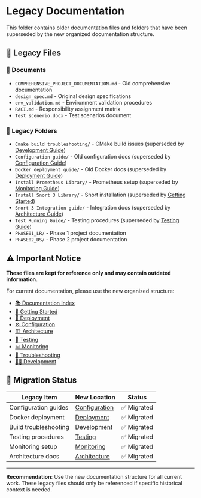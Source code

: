 # Legacy Documentation

This folder contains older documentation files and folders that have been superseded by the new organized documentation structure.

## 📁 Legacy Files

### 📄 Documents
- `COMPREHENSIVE_PROJECT_DOCUMENTATION.md` - Old comprehensive documentation
- `design_spec.md` - Original design specifications
- `env_validation.md` - Environment validation procedures
- `RACI.md` - Responsibility assignment matrix
- `Test scenerio.docx` - Test scenarios document

### 📂 Legacy Folders
- `Cmake build troubleshooting/` - CMake build issues (superseded by [Development Guide](../development/))
- `Configuration guide/` - Old configuration docs (superseded by [Configuration Guide](../configuration/))
- `Docker deployment guide/` - Old Docker docs (superseded by [Deployment Guide](../deployment/))
- `Install Prometheus Library/` - Prometheus setup (superseded by [Monitoring Guide](../monitoring/))
- `Install Snort 3 Library/` - Snort installation (superseded by [Getting Started](../getting-started/))
- `Snort 3 Integration guide/` - Integration docs (superseded by [Architecture Guide](../architecture/))
- `Test Running Guide/` - Testing procedures (superseded by [Testing Guide](../testing/))
- `PHASE01_LR/` - Phase 1 project documentation
- `PHASE02_DS/` - Phase 2 project documentation

## ⚠️ Important Notice

**These files are kept for reference only and may contain outdated information.**

For current documentation, please use the new organized structure:

- [📚 Documentation Index](../README.md)
- [🚀 Getting Started](../getting-started/)
- [🐳 Deployment](../deployment/)
- [⚙️ Configuration](../configuration/)
- [🏗️ Architecture](../architecture/)
- [🧪 Testing](../testing/)
- [📊 Monitoring](../monitoring/)
- [🔧 Troubleshooting](../troubleshooting/)
- [👨‍💻 Development](../development/)

## 🔄 Migration Status

| Legacy Item | New Location | Status |
|-------------|--------------|--------|
| Configuration guides | [Configuration](../configuration/) | ✅ Migrated |
| Docker deployment | [Deployment](../deployment/) | ✅ Migrated |
| Build troubleshooting | [Development](../development/) | ✅ Migrated |
| Testing procedures | [Testing](../testing/) | ✅ Migrated |
| Monitoring setup | [Monitoring](../monitoring/) | ✅ Migrated |
| Architecture docs | [Architecture](../architecture/) | ✅ Migrated |

---

**Recommendation**: Use the new documentation structure for all current work. These legacy files should only be referenced if specific historical context is needed.